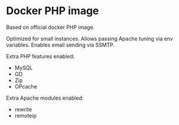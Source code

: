 # Docker PHP image

Based on official docker PHP image.

Optimized for small instances. Allows passing Apache tuning via env variables.
Enables email sending via SSMTP.

Extra PHP features enabled:
- MySQL
- GD
- Zip
- OPcache

Extra Apache modules enabled:
- rewrite
- remoteip

